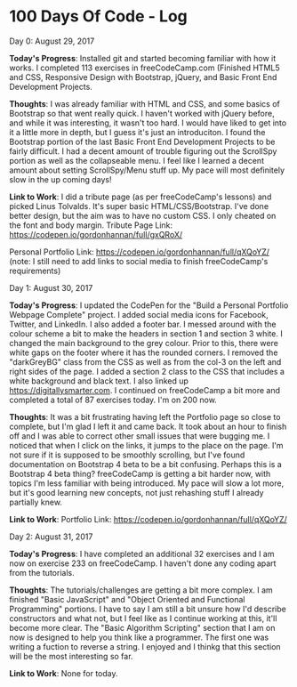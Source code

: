 # 100 Days Of Code - Log
Day 0: August 29, 2017

**Today's Progress**: 
Installed git and started becoming familiar with how it works. I completed 113 exercises in freeCodeCamp.com (Finished HTML5 and CSS, Responsive Design with Bootstrap, jQuery, and Basic Front End Development Projects.

**Thoughts**: 
I was already familiar with HTML and CSS, and some basics of Bootstrap so that went really quick. I haven't worked with jQuery before, and while it was interesting, it wasn't too hard. I would have liked to get into it a little more in depth, but I guess it's just an introduciton. I found the Bootstrap portion of the last Basic Front End Development Projects to be fairly difficult. I had a decent amount of trouble figuring out the ScrollSpy portion as well as the collapseable menu. I feel like I learned a decent amount about setting ScrollSpy/Menu stuff up. My pace will most definitely slow in the up coming days!

**Link to Work**: 
I did a tribute page (as per freeCodeCamp's lessons) and picked Linus Tolvalds. It's super basic HTML/CSS/Bootstrap. I've done better design, but the aim was to have no custom CSS. I only cheated on the font and body margin. 
Tribute Page
Link: https://codepen.io/gordonhannan/full/gxQRoX/ 

Personal Portfolio
Link: https://codepen.io/gordonhannan/full/qXQoYZ/ 
(note: I still need to add links to social media to finish freeCodeCamp's requirements)


Day 1: August 30, 2017

**Today's Progress**:
I updated the CodePen for the "Build a Personal Portfolio Webpage Complete" project. I added social media icons for Facebook, Twitter, and LinkedIn. I also added a footer bar. I messed around with the colour scheme a bit to make the headers in section 1 and section 3 white. I changed the main background to the grey colour. Prior to this, there were white gaps on the footer where it has the rounded corners. I removed the "darkGreyBG" class from the CSS as well as from the col-3 on the left and right sides of the page. I added a section 2 class to the CSS that includes a white background and black text. I also linked up https://digitallysmarter.com.
I continued on freeCodeCamp a bit more and completed a total of 87 exercises today. I'm on 200 now.

**Thoughts**:
It was a bit frustrating having left the Portfolio page so close to complete, but I'm glad I left it and came back. It took about an hour to finish off and I was able to correct other small issues that were bugging me. I noticed that when I click on the links, it jumps to the place on the page. I'm not sure if it is supposed to be smoothly scrolling, but I've found documentation on Bootstrap 4 beta to be a bit confusing. Perhaps this is a Bootstrap 4 beta thing?
freeCodeCamp is getting a bit harder now, with topics I'm less familiar with being introduced. My pace will slow a lot more, but it's good learning new concepts, not just rehashing stuff I already partially knew.

**Link to Work**:
Portfolio
Link: https://codepen.io/gordonhannan/full/qXQoYZ/

Day 2: August 31, 2017

**Today's Progress**:
I have completed an additional 32 exercises and I am now on exercise 233 on freeCodeCamp. I haven't done any coding apart from the tutorials.

**Thoughts**:
The tutorials/challenges are getting a bit more complex. I am finished "Basic JavaScript" and "Object Oriented and Functional Programming" portions. I have to say I am still a bit unsure how I'd describe constructors and what not, but I feel like as I continue working at this, it'll become more clear. The "Basic Algorithm Scripting" section that I am on now is designed to help you think like a programmer. The first one was writing a fuction to reverse a string. I enjoyed and I thinkg that this section will be the most interesting so far.

**Link to Work**:
None for today.
